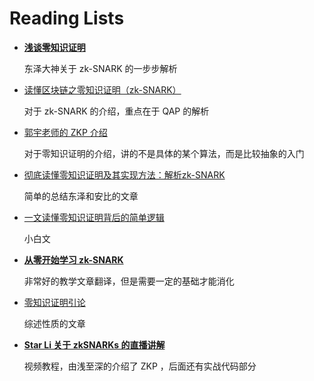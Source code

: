 # Reading Lists

- [**浅谈零知识证明**](https://github.com/Whisker17/zkpThings/issues/11) 

  东泽大神关于 zk-SNARK 的一步步解析

- [读懂区块链之零知识证明（zk-SNARK）](https://github.com/Whisker17/zkpThings/issues/15)

  对于 zk-SNARK 的介绍，重点在于 QAP 的解析

- [郭宇老师的 ZKP 介绍](https://github.com/Whisker17/zkpThings/issues/12)

  对于零知识证明的介绍，讲的不是具体的某个算法，而是比较抽象的入门

- [彻底读懂零知识证明及其实现方法：解析zk-SNARK](https://github.com/Whisker17/zkpThings/issues/16)

  简单的总结东泽和安比的文章

- [一文读懂零知识证明背后的简单逻辑](https://github.com/Whisker17/zkpThings/issues/17)

  小白文

- [**从零开始学习 zk-SNARK**](https://github.com/Whisker17/zkpThings/issues/10)

  非常好的教学文章翻译，但是需要一定的基础才能消化

- [零知识证明引论](https://github.com/Whisker17/zkpThings/issues/19)

  综述性质的文章

- [**Star Li 关于 zkSNARKs 的直播讲解**](https://github.com/Whisker17/zkpThings/issues/13)

  视频教程，由浅至深的介绍了 ZKP ，后面还有实战代码部分